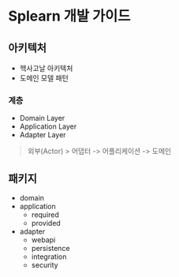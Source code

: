 # Splearn 개발 가이드

## 아키텍처
- 헥사고날 아키텍처
- 도메인 모델 패턴

### 계층
- Domain Layer
- Application Layer
- Adapter Layer

> 외부(Actor) > 어댑터 -> 어플리케이션 -> 도메인


## 패키지
- domain
- application
  - required
  - provided
- adapter
  - webapi
  - persistence
  - integration
  - security
